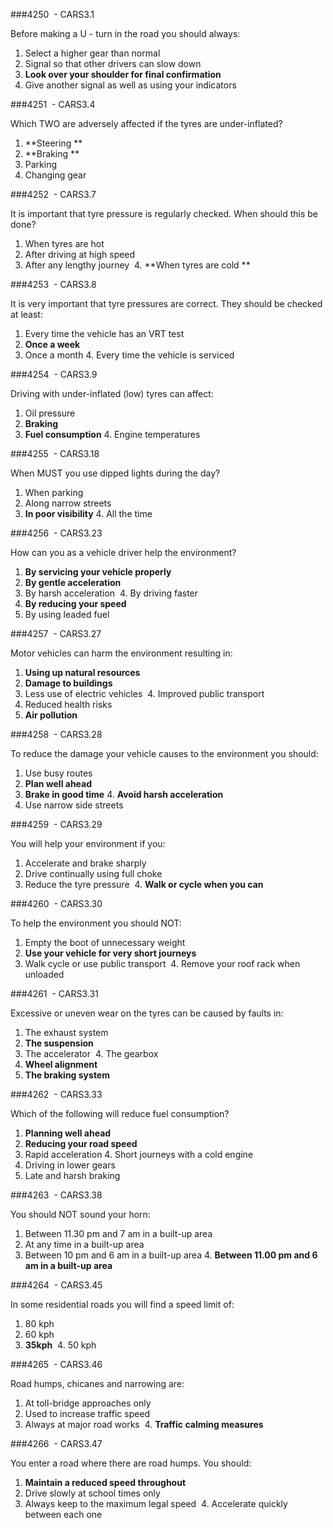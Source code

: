 ###4250  - CARS3.1

Before making a U - turn in the road you should always:

1. Select a higher gear than normal
2. Signal so that other drivers can slow down
3. **Look over your shoulder for final confirmation**
4. Give another signal as well as using your indicators


###4251  - CARS3.4

Which TWO are adversely affected if the tyres are under-inflated? 

1. **Steering **
2. **Braking **
3. Parking 
4. Changing gear 


###4252  - CARS3.7

It is important that tyre pressure is regularly checked. When should 
this be done? 

1. When tyres are hot
2. After driving at high speed 
3. After any lengthy journey 
4. **When tyres are cold **


###4253  - CARS3.8

It is very important that tyre pressures are correct. They should be checked at least: 

1. Every time the vehicle has an VRT test 
2. **Once a week**
3. Once a month
4. Every time the vehicle is serviced 


###4254  - CARS3.9

Driving with under-inflated (low) tyres can affect: 

1. Oil pressure 
2. **Braking** 
3. **Fuel consumption**
4. Engine temperatures


###4255  - CARS3.18

When MUST you use dipped lights during the day? 

1. When parking
2. Along narrow streets
3. **In poor visibility**
4. All the time


###4256  - CARS3.23

How can you as a vehicle driver help the environment? 

1. **By servicing your vehicle properly**
2. **By gentle acceleration**
3. By harsh acceleration 
4. By driving faster
5. **By reducing your speed**
6. By using leaded fuel 


###4257  - CARS3.27

Motor vehicles can harm the environment resulting in: 

1. **Using up natural resources**
2. **Damage to buildings**
3. Less use of electric vehicles 
4. Improved public transport 
5. Reduced health risks 
6. **Air pollution**


###4258  - CARS3.28

To reduce the damage your vehicle causes to the environment you 
should: 

1. Use busy routes
2. **Plan well ahead**
3. **Brake in good time**
4. **Avoid harsh acceleration**
5. Use narrow side streets 


###4259  - CARS3.29

You will help your environment if you: 

1. Accelerate and brake sharply 
2. Drive continually using full choke 
3. Reduce the tyre pressure 
4. **Walk or cycle when you can**


###4260  - CARS3.30

To help the environment you should NOT: 

1. Empty the boot of unnecessary weight 
2. **Use your vehicle for very short journeys**
3. Walk cycle or use public transport 
4. Remove your roof rack when unloaded 


###4261  - CARS3.31

Excessive or uneven wear on the tyres can be caused by faults in: 

1. The exhaust system 
2. **The suspension**
3. The accelerator 
4. The gearbox
5. **Wheel alignment** 
6. **The braking system**


###4262  - CARS3.33

Which of the following will reduce fuel consumption? 

1. **Planning well ahead**
2. **Reducing your road speed** 
3. Rapid acceleration
4. Short journeys with a cold engine 
5. Driving in lower gears
6. Late and harsh braking 


###4263  - CARS3.38

You should NOT sound your horn: 

1. Between 11.30 pm and 7 am in a built-up area 
2. At any time in a built-up area 
3. Between 10 pm and 6 am in a built-up area
4. **Between 11.00 pm and 6 am in a built-up area**


###4264  - CARS3.45

In some residential roads you will find a speed limit of: 

1. 80 kph 
2. 60 kph 
3. **35kph** 
4. 50 kph 


###4265  - CARS3.46

Road humps, chicanes and narrowing are: 

1. At toll-bridge approaches only 
2. Used to increase traffic speed 
3. Always at major road works 
4. **Traffic calming measures**


###4266  - CARS3.47

You enter a road where there are road humps. You should: 

1. **Maintain a reduced speed throughout**
2. Drive slowly at school times only 
3. Always keep to the maximum legal speed 
4. Accelerate quickly between each one 
